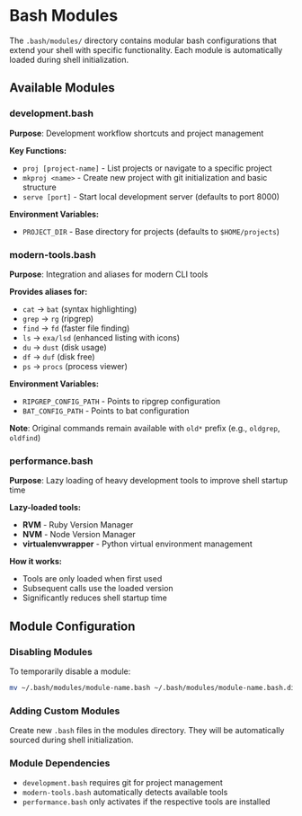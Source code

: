 # Bash Modules

The `.bash/modules/` directory contains modular bash configurations that extend your shell with specific functionality. Each module is automatically loaded during shell initialization.

## Available Modules

### development.bash
**Purpose**: Development workflow shortcuts and project management

**Key Functions:**
- `proj [project-name]` - List projects or navigate to a specific project
- `mkproj <name>` - Create new project with git initialization and basic structure
- `serve [port]` - Start local development server (defaults to port 8000)

**Environment Variables:**
- `PROJECT_DIR` - Base directory for projects (defaults to `$HOME/projects`)

### modern-tools.bash
**Purpose**: Integration and aliases for modern CLI tools

**Provides aliases for:**
- `cat` → `bat` (syntax highlighting)
- `grep` → `rg` (ripgrep)
- `find` → `fd` (faster file finding)
- `ls` → `exa/lsd` (enhanced listing with icons)
- `du` → `dust` (disk usage)
- `df` → `duf` (disk free)
- `ps` → `procs` (process viewer)

**Environment Variables:**
- `RIPGREP_CONFIG_PATH` - Points to ripgrep configuration
- `BAT_CONFIG_PATH` - Points to bat configuration

**Note**: Original commands remain available with `old*` prefix (e.g., `oldgrep`, `oldfind`)

### performance.bash
**Purpose**: Lazy loading of heavy development tools to improve shell startup time

**Lazy-loaded tools:**
- **RVM** - Ruby Version Manager
- **NVM** - Node Version Manager  
- **virtualenvwrapper** - Python virtual environment management

**How it works:**
- Tools are only loaded when first used
- Subsequent calls use the loaded version
- Significantly reduces shell startup time

## Module Configuration

### Disabling Modules
To temporarily disable a module:
```bash
mv ~/.bash/modules/module-name.bash ~/.bash/modules/module-name.bash.disabled
```

### Adding Custom Modules
Create new `.bash` files in the modules directory. They will be automatically sourced during shell initialization.

### Module Dependencies
- `development.bash` requires git for project management
- `modern-tools.bash` automatically detects available tools
- `performance.bash` only activates if the respective tools are installed